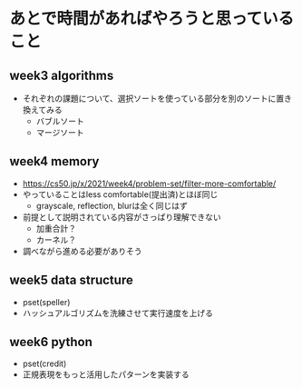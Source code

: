 # あとで時間があればやろうと思っていること

## week3 algorithms
- それぞれの課題について、選択ソートを使っている部分を別のソートに置き換えてみる
  - バブルソート
  - マージソート

## week4 memory
- https://cs50.jp/x/2021/week4/problem-set/filter-more-comfortable/
- やっていることはless comfortable(提出済)とほぼ同じ
  - grayscale, reflection, blurは全く同じはず
- 前提として説明されている内容がさっぱり理解できない
  - 加重合計？
  - カーネル？
- 調べながら進める必要がありそう

## week5 data structure
- pset(speller)
- ハッシュアルゴリズムを洗練させて実行速度を上げる

## week6 python
- pset(credit)
- 正規表現をもっと活用したパターンを実装する